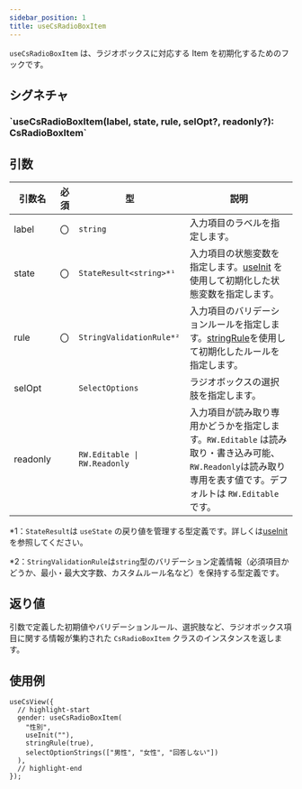 ```yaml
---
sidebar_position: 1
title: useCsRadioBoxItem
---
```


`useCsRadioBoxItem` は、ラジオボックスに対応する Item を初期化するためのフックです。

## シグネチャ

<h3>`useCsRadioBoxItem(label, state, rule, selOpt?, readonly?): CsRadioBoxItem`</h3>

## 引数

| 引数名   | 必須 | 型                           | 説明                                                                                                                                                              |
| -------- | ---- | ---------------------------- | ----------------------------------------------------------------------------------------------------------------------------------------------------------------- |
| label    | 〇   | `string`                     | 入力項目のラベルを指定します。                                                                                                                                    |
| state    | 〇   | `StateResult<string>*¹`      | 入力項目の状態変数を指定します。[useInit](../helper-function/useInit.md) を使用して初期化した状態変数を指定します。                                               |
| rule     | 〇   | `StringValidationRule*²`     | 入力項目のバリデーションルールを指定します。[stringRule](../helper-function/stringRule.md)を使用して初期化したルールを指定します。                                |
| selOpt   |      | `SelectOptions`              | ラジオボックスの選択肢を指定します。                                                                                                                              |
| readonly |      | `RW.Editable \| RW.Readonly` | 入力項目が読み取り専用かどうかを指定します。`RW.Editable` は読み取り・書き込み可能、`RW.Readonly`は読み取り専用を表す値です。デフォルトは `RW.Editable` です。 　 |

\*1：`StateResult`は `useState` の戻り値を管理する型定義です。詳しくは[useInit](../helper-function/useInit.md)を参照してください。

\*2：`StringValidationRule`は`string`型のバリデーション定義情報（必須項目かどうか、最小・最大文字数、カスタムルール名など）を保持する型定義です。

## 返り値

引数で定義した初期値やバリデーションルール、選択肢など、ラジオボックス項目に関する情報が集約された `CsRadioBoxItem` クラスのインスタンスを返します。

## 使用例

```tsx
useCsView({
  // highlight-start
  gender: useCsRadioBoxItem(
    "性別",
    useInit(""),
    stringRule(true),
    selectOptionStrings(["男性", "女性", "回答しない"])
  ),
  // highlight-end
});
```
